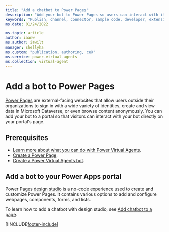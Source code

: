```yaml
---
title: "Add a chatbot to Power Pages"
description: "Add your bot to Power Pages so users can interact with it."
keywords: "Publish, channel, connector, sample code, developer, extensibility, PVA"
ms.date: 01/24/2022

ms.topic: article
author: iaanw
ms.author: iawilt
manager: shellyha
ms.custom: "publication, authoring, ceX"
ms.service: power-virtual-agents
ms.collection: virtual-agent
---
```


# Add a bot to Power Pages

[Power Pages](/power-pages/) are external-facing websites that allow users outside their organizations to sign in with a wide variety of identities, create and view data in Microsoft Dataverse, or even browse content anonymously. You can add your bot to a portal so that visitors can interact with your bot directly on your portal's page.

## Prerequisites

- [Learn more about what you can do with Power Virtual Agents](fundamentals-what-is-power-virtual-agents.md).
- [Create a Power Page](/powerapps/maker/portals/create-portal).
- [Create a Power Virtual Agents bot](authoring-first-bot.md).

## Add a bot to your Power Apps portal

Power Pages [design studio](/power-pages/getting-started/use-design-studio) is a no-code experience used to create and customize Power Pages. It contains various options to add and configure webpages, components, forms, and lists.

<!-- FIXME: as of 9/22 there doesn't seem to be an equivalent article in the power pages docset https://learn.microsoft.com/en-us/power-pages/ -->
To learn how to add a chatbot with design studio, see [Add chatbot to a page](/powerapps/maker/portals/add-chatbot).

[!INCLUDE[footer-include](includes/footer-banner.md)]
